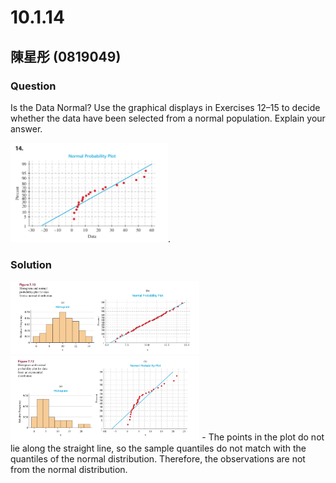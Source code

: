 # 10.1.14
## 陳星彤 (0819049)

### Question
Is the Data Normal? Use the graphical displays in Exercises 12–15 to decide whether the data have been selected from a normal population. Explain your answer.

<img width="50%" height="50%" src="https://github.com/ano36540092/Pics/blob/main/S__2637827_0.jpg">.  

### Solution
<img width="60%" height="60%" src="https://github.com/ano36540092/Pics/blob/main/S__2637829_0.jpg">  
<img width="60%" height="60%" src="https://github.com/ano36540092/Pics/blob/main/S__2637830_0.jpg"> 
-  The points in the plot do not lie along the straight line, so the sample quantiles do not match with the quantiles of the normal distribution. Therefore, the observations are not from the normal distribution.  

